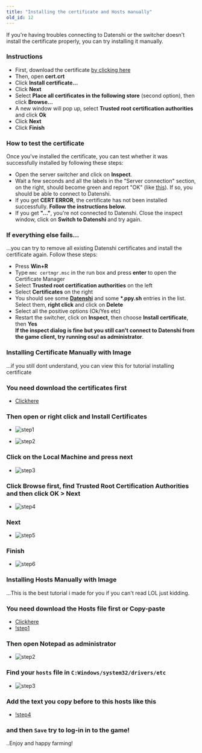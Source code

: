 ```yaml
---
title: "Installing the certificate and Hosts manually"
old_id: 12
---
```

If you're having troubles connecting to Datenshi or the switcher doesn't install the certificate properly, you can try installing it manually.

### Instructions
- First, download the certificate [by clicking here](https://datenshi.xyz/static/cert.crt)
- Then, open **cert.crt**
- Click **Install certificate...**
- Click **Next**
- Select **Place all certificates in the following store** (second option), then click **Browse...**
- A new window will pop up, select **Trusted root certification authorities** and click **Ok**
- Click **Next**
- Click **Finish**

### How to test the certificate
Once you've installed the certificate, you can test whether it was successfully installed by following these steps:  

- Open the server switcher and click on **Inspect**.  
- Wait a few seconds and all the labels in the "Server connection" section, on the right, should become green and report "OK" (like [this](http://oi66.tinypic.com/2v9q90p.jpg)). If so, you should be able to connect to Datenshi.  
- If you get **CERT ERROR**, the certificate has not been installed successfully. **Follow the instructions below.**  
- If you get **"..."**, you're not connected to Datenshi. Close the inspect window, click on **Switch to Datenshi** and try again.  

### If everything else fails...
...you can try to remove all existing Datenshi certificates and install the certificate again. Follow these steps:

- Press **Win+R**  
- Type `mmc certmgr.msc` in the run box and press **enter** to open the Certificate Manager  
- Select **Trusted root certification authorities** on the left  
- Select **Certificates** on the right  
- You should see some **[Datenshi](http://y.zxq.co/bbyxev.png)** and some **\*.ppy.sh** entries in the list. Select them, **right click** and click on **Delete**  
- Select all the positive options (Ok/Yes etc)  
- Restart the switcher, click on **Inspect**, then choose **Install certificate**, then **Yes**  
**If the inspect dialog is fine but you still can't connect to Datenshi from the game client, try running osu! as administrator**.

### Installing Certificate Manually with Image
...if you still dont understand, you can view this for tutorial installing certificate

### You need download the certificates first

- [Clickhere](https://old.datenshi.xyz/cert.crt)

### Then open or right click and Install Certificates

- ![step1](https://cdn.discordapp.com/attachments/698957154115125381/699480445208756224/unknown.png)

- ![step2](https://cdn.discordapp.com/attachments/698957154115125381/699480570375307344/unknown.png)

### Click on the Local Machine and press next

- ![step3](https://cdn.discordapp.com/attachments/698957154115125381/699480736486391928/unknown.png)

### Click Browse first, find **Trusted Root Certification Authorities** and then click OK > Next

- ![step4](https://cdn.discordapp.com/attachments/698957154115125381/699480847769927720/unknown.png)

### Next

- ![step5](https://cdn.discordapp.com/attachments/698957154115125381/699480879063629886/unknown.png)

### Finish

- ![step6](https://cdn.discordapp.com/attachments/698957154115125381/699480924848652308/unknown.png)


### Installing Hosts Manually with Image
...This is the best tutorial i made for you if you can't read LOL just kidding.

### You need download the Hosts file first or Copy-paste
- [Clickhere](https://datenshi.xyz/static/hosts.txt)
- [!step1](https://cdn.discordapp.com/attachments/700239763919339601/704337152229769217/unknown.png)

### Then open **Notepad** as administrator
- ![step2](https://cdn.discordapp.com/attachments/700239763919339601/704337857338147381/unknown.png)

### Find your `hosts` file in `C:Windows/system32/drivers/etc`
- ![step3](https://cdn.discordapp.com/attachments/700239763919339601/704337981514973274/unknown.png)

### Add the text you copy before to this hosts like this
- [!step4](https://cdn.discordapp.com/attachments/700239763919339601/704338211228614767/unknown.png)

### and then `Save` try to log-in in to the game!
..Enjoy and happy farming!